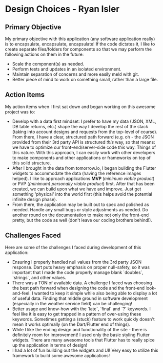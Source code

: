 # Design Choices - Ryan Isler

## Primary Objective

My primary objective with this application (any software application really) is
to encapsulate, encapsulate, encapsulate! If the code dictates it, I like to 
create separate files/folders for components so that we may perform the 
following actions on them in the future:

<ul>
  <li>Scale the component(s) as needed.</li>
  <li>Perform tests and updates in an isolated environment.</li>
  <li>Maintain separation of concerns and more easily meld with git.</li>
  <li>Better piece of mind to work on something small, rather than a large file.</li>
</ul>

## Action Items

My action items when I first sat down and began working on this awesome project 
was to:

<ul>
  <li>Develop with a data first mindset: I prefer to have my data (JSON, XML, 
  DB table returns, etc.) shape the way I develop the rest of the stack 
  (taking into account designs and requests from the top-level of course). 
  From there, I have a clear, structured path forward (e.g. oh - the JSON 
  provided from their 3rd party API is structured <i>this</i> way, so that
  means: we have to optimize our front-end/server-side code <i>this</i> way. 
  Things of this nature. With this approach, I can easily work with other 
  developers to make components and other applications or frameworks on top 
  of this solid structure.</li>
  <li>After I brought in the data from tomorrow.io, I began building the 
  Flutter widgets to accommodate the data (having the reference images helped). 
  I like to approach applications <b>MVP</b> (<i>minimum viable product</i>) or PVP 
  (<i>(minimum) personally viable product</i>) first. After that has been created, 
  we can build upon what we have and improve. Just get something 'physical' 
  into the world first (this helps avoid the potential infinite design phase).
  </li>
  <li>From there, the application may be built out to spec and polished as 
  needed. Handle any small bugs or style adjustments as needed. Do another 
  round on the documentation to make not only the front-end pretty, but 
  the code as well (don't leave our coding brothers behind!).</li>
</ul>

## Challenges Faced

Here are some of the challenges I faced during development of this application:

<ul>
  <li>Ensuring I properly handled null values from the 3rd party JSON response.
  Dart puts heavy emphasis on proper null-safety, so it was important that I 
  made the code properly manage blank `doubles`, `strings`, and other values.</li>
  <li>There was a TON of available data. A challenge I faced was choosing the 
  best path forward when designing the code and the front-end look-and-feel. I 
  wanted to keep it simple while also being able to display a lot of useful data. 
  Finding that middle ground in software development (especially in the weather 
  service field) can be challenging!</li>
  <li>Better usage and know-how with the `late`, `final` and `?` keywords. I feel like 
  it is easy to get trapped in a pattern of over-using these keywords. 
  Sometimes getting a (stuck) feature to work quickly doesn't mean it works 
  optimally (on the Dart/Flutter end of things).</li>
  <li>While I like the ending design and functionality of the site - there 
  is definitely room for improvement! I used only the basic styling Flutter 
  widgets. There are many awesome tools that Flutter has to really spice up 
  the application in terms of design!</li>
  <li>I had a lot of fun building out the widgets and UI! Very easy to 
  utilize this framework to build some awesome applications!</li>
</ul>